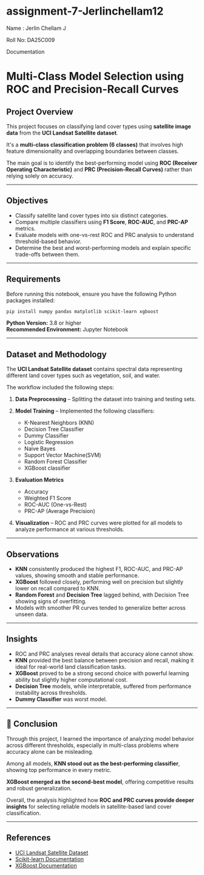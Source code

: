 # assignment-7-Jerlinchellam12

Name : Jerlin Chellam J

Roll No: DA25C009

Documentation

# Multi-Class Model Selection using ROC and Precision-Recall Curves

## Project Overview

This project focuses on classifying land cover types using **satellite image data** from the **UCI Landsat Satellite dataset**.

It's a **multi-class classification problem (6 classes)** that involves high feature dimensionality and overlapping boundaries between classes.

The main goal is to identify the best-performing model using **ROC (Receiver Operating Characteristic)** and **PRC (Precision-Recall Curves)** rather than relying solely on accuracy.

---

## Objectives

- Classify satellite land cover types into six distinct categories.
- Compare multiple classifiers using **F1 Score**, **ROC-AUC**, and **PRC-AP** metrics.
- Evaluate models with one-vs-rest ROC and PRC analysis to understand threshold-based behavior.
- Determine the best and worst-performing models and explain specific trade-offs between them.

---

## Requirements

Before running this notebook, ensure you have the following Python packages installed:
```bash
pip install numpy pandas matplotlib scikit-learn xgboost
```

**Python Version:** 3.8 or higher  
**Recommended Environment:** Jupyter Notebook

---

## Dataset and Methodology

The **UCI Landsat Satellite dataset** contains spectral data representing different land cover types such as vegetation, soil, and water.

The workflow included the following steps:

1. **Data Preprocessing** – Splitting the dataset into training and testing sets.

2. **Model Training** – Implemented the following classifiers:
   - K-Nearest Neighbors (KNN)
   - Decision Tree Classifier
   - Dummy Classifier
   - Logistic Regression
   - Naive Bayes
   - Support Vector Machine(SVM)
   - Random Forest Classifier
   - XGBoost classifier


3. **Evaluation Metrics** 
   - Accuracy
   - Weighted F1 Score
   - ROC-AUC (One-vs-Rest)
   - PRC-AP (Average Precision)

4. **Visualization** – ROC and PRC curves were plotted for all models to analyze performance at various thresholds.

---

## Observations

- **KNN** consistently produced the highest F1, ROC-AUC, and PRC-AP values, showing smooth and stable performance.
- **XGBoost** followed closely, performing well on precision but slightly lower on recall compared to KNN.
- **Random Forest** and **Decision Tree** lagged behind, with Decision Tree showing signs of overfitting.
- Models with smoother PR curves tended to generalize better across unseen data.

---

## Insights

- ROC and PRC analyses reveal details that accuracy alone cannot show.
- **KNN** provided the best balance between precision and recall, making it ideal for real-world land classification tasks.
- **XGBoost** proved to be a strong second choice with powerful learning ability but slightly higher computational cost.
- **Decision Tree** models, while interpretable, suffered from performance instability across thresholds.
- **Dummy Classifier** was worst model.

---

## 🧾 Conclusion

Through this project, I learned the importance of analyzing model behavior across different thresholds, especially in multi-class problems where accuracy alone can be misleading.

Among all models, **KNN stood out as the best-performing classifier**, showing top performance in every metric.

**XGBoost emerged as the second-best model**, offering competitive results and robust generalization.

Overall, the analysis highlighted how **ROC and PRC curves provide deeper insights** for selecting reliable models in satellite-based land cover classification.

---

## References

- [UCI Landsat Satellite Dataset](https://archive.ics.uci.edu/dataset/146/statlog+landsat+satellite)
- [Scikit-learn Documentation](https://scikit-learn.org/)
- [XGBoost Documentation](https://xgboost.readthedocs.io/)
  
